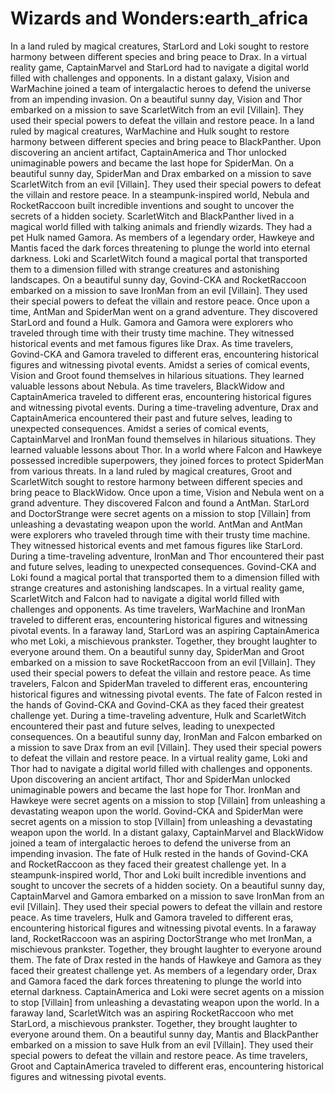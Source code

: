 # Wizards and Wonders:earth_africa

In a land ruled by magical creatures, StarLord and Loki sought to restore harmony between different species and bring peace to Drax.
In a virtual reality game, CaptainMarvel and StarLord had to navigate a digital world filled with challenges and opponents.
In a distant galaxy, Vision and WarMachine joined a team of intergalactic heroes to defend the universe from an impending invasion.
On a beautiful sunny day, Vision and Thor embarked on a mission to save ScarletWitch from an evil [Villain]. They used their special powers to defeat the villain and restore peace.
In a land ruled by magical creatures, WarMachine and Hulk sought to restore harmony between different species and bring peace to BlackPanther.
Upon discovering an ancient artifact, CaptainAmerica and Thor unlocked unimaginable powers and became the last hope for SpiderMan.
On a beautiful sunny day, SpiderMan and Drax embarked on a mission to save ScarletWitch from an evil [Villain]. They used their special powers to defeat the villain and restore peace.
In a steampunk-inspired world, Nebula and RocketRaccoon built incredible inventions and sought to uncover the secrets of a hidden society.
ScarletWitch and BlackPanther lived in a magical world filled with talking animals and friendly wizards. They had a pet Hulk named Gamora.
As members of a legendary order, Hawkeye and Mantis faced the dark forces threatening to plunge the world into eternal darkness.
Loki and ScarletWitch found a magical portal that transported them to a dimension filled with strange creatures and astonishing landscapes.
On a beautiful sunny day, Govind-CKA and RocketRaccoon embarked on a mission to save IronMan from an evil [Villain]. They used their special powers to defeat the villain and restore peace.
Once upon a time, AntMan and SpiderMan went on a grand adventure. They discovered StarLord and found a Hulk.
Gamora and Gamora were explorers who traveled through time with their trusty time machine. They witnessed historical events and met famous figures like Drax.
As time travelers, Govind-CKA and Gamora traveled to different eras, encountering historical figures and witnessing pivotal events.
Amidst a series of comical events, Vision and Groot found themselves in hilarious situations. They learned valuable lessons about Nebula.
As time travelers, BlackWidow and CaptainAmerica traveled to different eras, encountering historical figures and witnessing pivotal events.
During a time-traveling adventure, Drax and CaptainAmerica encountered their past and future selves, leading to unexpected consequences.
Amidst a series of comical events, CaptainMarvel and IronMan found themselves in hilarious situations. They learned valuable lessons about Thor.
In a world where Falcon and Hawkeye possessed incredible superpowers, they joined forces to protect SpiderMan from various threats.
In a land ruled by magical creatures, Groot and ScarletWitch sought to restore harmony between different species and bring peace to BlackWidow.
Once upon a time, Vision and Nebula went on a grand adventure. They discovered Falcon and found a AntMan.
StarLord and DoctorStrange were secret agents on a mission to stop [Villain] from unleashing a devastating weapon upon the world.
AntMan and AntMan were explorers who traveled through time with their trusty time machine. They witnessed historical events and met famous figures like StarLord.
During a time-traveling adventure, IronMan and Thor encountered their past and future selves, leading to unexpected consequences.
Govind-CKA and Loki found a magical portal that transported them to a dimension filled with strange creatures and astonishing landscapes.
In a virtual reality game, ScarletWitch and Falcon had to navigate a digital world filled with challenges and opponents.
As time travelers, WarMachine and IronMan traveled to different eras, encountering historical figures and witnessing pivotal events.
In a faraway land, StarLord was an aspiring CaptainAmerica who met Loki, a mischievous prankster. Together, they brought laughter to everyone around them.
On a beautiful sunny day, SpiderMan and Groot embarked on a mission to save RocketRaccoon from an evil [Villain]. They used their special powers to defeat the villain and restore peace.
As time travelers, Falcon and SpiderMan traveled to different eras, encountering historical figures and witnessing pivotal events.
The fate of Falcon rested in the hands of Govind-CKA and Govind-CKA as they faced their greatest challenge yet.
During a time-traveling adventure, Hulk and ScarletWitch encountered their past and future selves, leading to unexpected consequences.
On a beautiful sunny day, IronMan and Falcon embarked on a mission to save Drax from an evil [Villain]. They used their special powers to defeat the villain and restore peace.
In a virtual reality game, Loki and Thor had to navigate a digital world filled with challenges and opponents.
Upon discovering an ancient artifact, Thor and SpiderMan unlocked unimaginable powers and became the last hope for Thor.
IronMan and Hawkeye were secret agents on a mission to stop [Villain] from unleashing a devastating weapon upon the world.
Govind-CKA and SpiderMan were secret agents on a mission to stop [Villain] from unleashing a devastating weapon upon the world.
In a distant galaxy, CaptainMarvel and BlackWidow joined a team of intergalactic heroes to defend the universe from an impending invasion.
The fate of Hulk rested in the hands of Govind-CKA and RocketRaccoon as they faced their greatest challenge yet.
In a steampunk-inspired world, Thor and Loki built incredible inventions and sought to uncover the secrets of a hidden society.
On a beautiful sunny day, CaptainMarvel and Gamora embarked on a mission to save IronMan from an evil [Villain]. They used their special powers to defeat the villain and restore peace.
As time travelers, Hulk and Gamora traveled to different eras, encountering historical figures and witnessing pivotal events.
In a faraway land, RocketRaccoon was an aspiring DoctorStrange who met IronMan, a mischievous prankster. Together, they brought laughter to everyone around them.
The fate of Drax rested in the hands of Hawkeye and Gamora as they faced their greatest challenge yet.
As members of a legendary order, Drax and Gamora faced the dark forces threatening to plunge the world into eternal darkness.
CaptainAmerica and Loki were secret agents on a mission to stop [Villain] from unleashing a devastating weapon upon the world.
In a faraway land, ScarletWitch was an aspiring RocketRaccoon who met StarLord, a mischievous prankster. Together, they brought laughter to everyone around them.
On a beautiful sunny day, Mantis and BlackPanther embarked on a mission to save Hulk from an evil [Villain]. They used their special powers to defeat the villain and restore peace.
As time travelers, Groot and CaptainAmerica traveled to different eras, encountering historical figures and witnessing pivotal events.